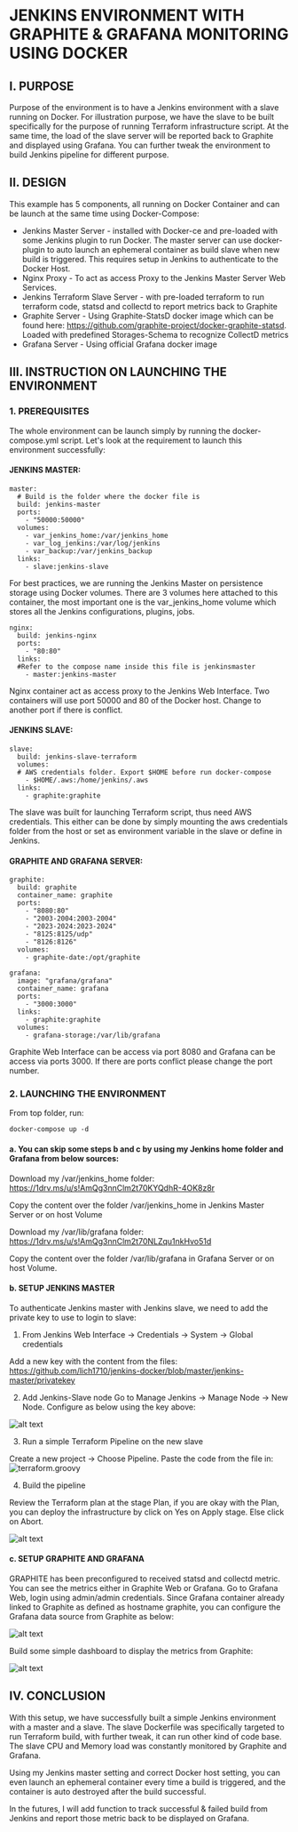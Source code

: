 # JENKINS ENVIRONMENT WITH GRAPHITE & GRAFANA MONITORING USING DOCKER 


## I. PURPOSE

Purpose of the environment is to have a Jenkins environment with a slave running on Docker. For illustration purpose, we have the slave to be built specifically for the purpose of running Terraform infrastructure script. At the same time, the load of the slave server will be reported back to Graphite and displayed using Grafana. You can further tweak the environment to build Jenkins pipeline for different purpose. 

## II. DESIGN

This example has 5 components, all running on Docker Container and can be launch at the same time using Docker-Compose: 

- Jenkins Master Server - installed with Docker-ce and pre-loaded with some Jenkins plugin to run Docker. The master server can use docker-plugin to auto launch an ephemeral container as build slave when new build is triggered. This requires setup in Jenkins to authenticate to the Docker Host. 
- Nginx Proxy - To act as access Proxy to the Jenkins Master Server Web Services. 
- Jenkins Terraform Slave Server - with pre-loaded terraform to run terraform code, statsd and collectd to report metrics back to Graphite
- Graphite Server - Using Graphite-StatsD docker image which can be found here: https://github.com/graphite-project/docker-graphite-statsd. Loaded with predefined Storages-Schema to recognize CollectD metrics
- Grafana Server - Using official Grafana docker image

## III. INSTRUCTION ON LAUNCHING THE ENVIRONMENT

### 1. PREREQUISITES

The whole environment can be launch simply by running the docker-compose.yml script. Let's look at the requirement to launch this environment successfully:

#### JENKINS MASTER:

```
master:
  # Build is the folder where the docker file is
  build: jenkins-master
  ports:
    - "50000:50000"
  volumes:
    - var_jenkins_home:/var/jenkins_home
    - var_log_jenkins:/var/log/jenkins
    - var_backup:/var/jenkins_backup
  links:
    - slave:jenkins-slave
```

For best practices, we are running the Jenkins Master on persistence storage using Docker volumes. There are 3 volumes here attached to this container, the most important one is the var_jenkins_home volume which stores all the Jenkins configurations, plugins, jobs. 

```
nginx:
  build: jenkins-nginx
  ports:
    - "80:80"
  links:
  #Refer to the compose name inside this file is jenkinsmaster
    - master:jenkins-master
```

Nginx container act as access proxy to the Jenkins Web Interface. Two containers will use port 50000 and 80 of the Docker host. Change to another port if there is conflict.

#### JENKINS SLAVE:

```
slave:
  build: jenkins-slave-terraform
  volumes:
  # AWS credentials folder. Export $HOME before run docker-compose
    - $HOME/.aws:/home/jenkins/.aws
  links:
    - graphite:graphite
```

The slave was built for launching Terraform script, thus need AWS credentials. This either can be done by simply mounting the aws credentials folder from the host or set as environment variable in the slave or define in Jenkins. 

#### GRAPHITE AND GRAFANA SERVER:

```
graphite:
  build: graphite
  container_name: graphite
  ports:
    - "8080:80"
    - "2003-2004:2003-2004"
    - "2023-2024:2023-2024"
    - "8125:8125/udp"
    - "8126:8126"
  volumes:
    - graphite-date:/opt/graphite
```

```
grafana:
  image: "grafana/grafana"
  container_name: grafana
  ports:
    - "3000:3000"
  links:
    - graphite:graphite
  volumes:
    - grafana-storage:/var/lib/grafana
```

Graphite Web Interface can be access via port 8080 and Grafana can be access via ports 3000. If there are ports conflict please change the port number.



### 2. LAUNCHING THE ENVIRONMENT

From top folder, run:

```
docker-compose up -d
```

#### a. You can skip some steps b and c by using my Jenkins home folder and Grafana from below sources:

Download my /var/jenkins_home folder: https://1drv.ms/u/s!AmQg3nnClm2t70KYQdhR-4OK8z8r

Copy the content over the folder /var/jenkins_home in Jenkins Master Server or on host Volume

Download my /var/lib/grafana folder: https://1drv.ms/u/s!AmQg3nnClm2t70NLZqu1nkHvo51d

Copy the content over the folder /var/lib/grafana in Grafana Server or on host Volume. 


#### b. SETUP JENKINS MASTER 

To authenticate Jenkins master with Jenkins slave, we need to add the private key to use to login to slave:

1. From Jenkins Web Interface -> Credentials -> System -> Global credentials 

Add a new key with the content from the files: https://github.com/lich1710/jenkins-docker/blob/master/jenkins-master/privatekey

2. Add Jenkins-Slave node
Go to Manage Jenkins -> Manage Node -> New Node. Configure as below using the key above:

![alt text](sample-images/Screen%20Shot%202018-04-16%20at%209.40.01%20PM.png)

3. Run a simple Terraform Pipeline on the new slave

Create a new project -> Choose Pipeline. Paste the code from the file in: ![terraform.groovy](terraform.groovy)

4. Build the pipeline

Review the Terraform plan at the stage Plan, if you are okay with the Plan, you can deploy the infrastructure by click on Yes on Apply stage. Else click on Abort. 

![alt text](sample-images/Screen%20Shot%202018-04-15%20at%2011.41.48%20PM.png)

#### c. SETUP GRAPHITE AND GRAFANA

GRAPHITE has been preconfigured to received statsd and collectd metric. You can see the metrics either in Graphite Web or Grafana.
Go to Grafana Web, login using admin/admin credentials. Since Grafana container already linked to Graphite as defined as hostname graphite, you can configure the Grafana data source from Graphite as below:

![alt text](sample-images/Screen%20Shot%202018-04-16%20at%209.29.09%20PM.png)

Build some simple dashboard to display the metrics from Graphite:

![alt text](sample-images/Screen%20Shot%202018-04-15%20at%2011.40.33%20PM.png)


## IV. CONCLUSION

With this setup, we have successfully built a simple Jenkins environment with a master and a slave. The slave Dockerfile was specifically targeted to run Terraform build, with further tweak, it can run other kind of code base. The slave CPU and Memory load was constantly monitored by Graphite and Grafana. 

Using my Jenkins master setting and correct Docker host setting, you can even launch an ephemeral container every time a build is triggered, and the container is auto destroyed after the build successful. 

In the futures, I will add function to track successful & failed build from Jenkins and report those metric back to be displayed on Grafana.
